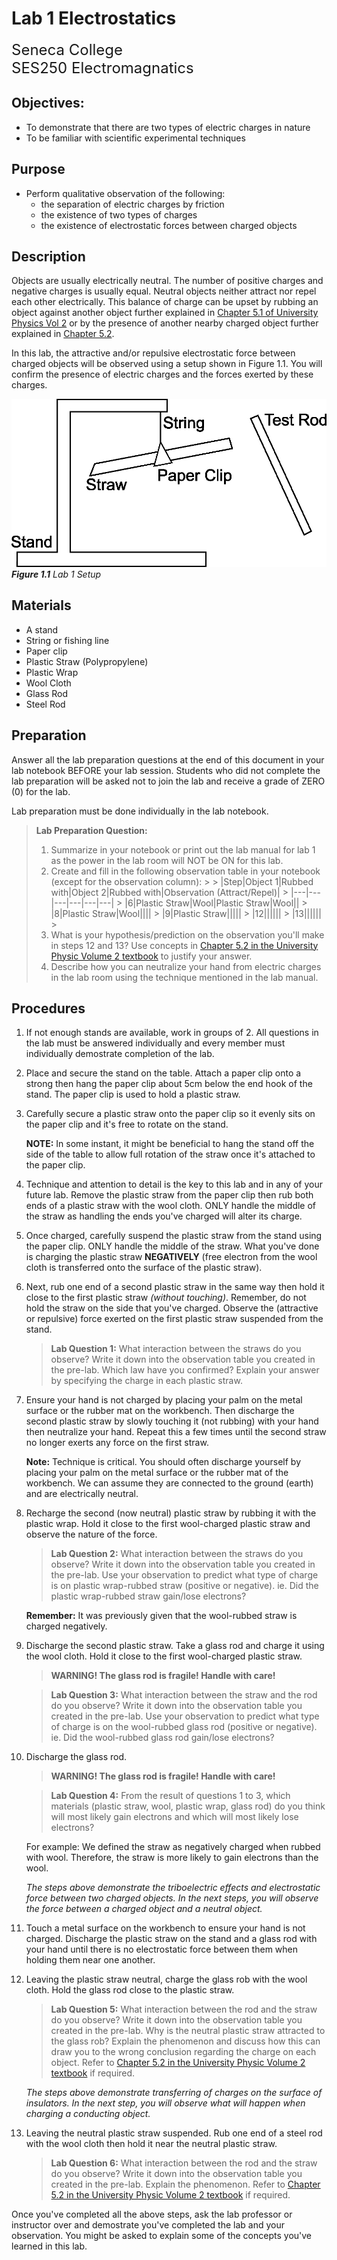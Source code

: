 # Lab 1 Electrostatics

<font size="5">
Seneca College</br>
SES250 Electromagnatics
</font>

## Objectives:
- To demonstrate that there are two types of electric charges in nature
- To be familiar with scientific experimental techniques

## Purpose
- Perform qualitative observation of the following:
    - the separation of electric charges by friction
    - the existence of two types of charges
    - the existence of electrostatic forces between charged objects

## Description

Objects are usually electrically neutral. The number of positive charges and negative charges is usually equal. Neutral objects neither attract nor repel each other electrically. This balance of charge can be upset by rubbing an object against another object further explained in [Chapter 5.1 of University Physics Vol 2](https://openstax.org/books/university-physics-volume-2/pages/5-1-electric-charge) or by the presence of another nearby charged object further explained in [Chapter 5.2](https://openstax.org/books/university-physics-volume-2/pages/5-2-conductors-insulators-and-charging-by-induction).

In this lab, the attractive and/or repulsive electrostatic force between charged objects will be observed using a setup shown in Figure 1.1. You will confirm the presence of electric charges and the forces exerted by these charges.

![Figure 1.1 Lab 1 Setup](lab1-setup.png)
***Figure 1.1** Lab 1 Setup*

## Materials
- A stand
- String or fishing line
- Paper clip
- Plastic Straw (Polypropylene)
- Plastic Wrap
- Wool Cloth
- Glass Rod
- Steel Rod

## Preparation

Answer all the lab preparation questions at the end of this document in your lab notebook BEFORE your lab session. Students who did not complete the lab preparation will be asked not to join the lab and receive a grade of ZERO (0) for the lab.

Lab preparation must be done individually in the lab notebook.

> **Lab Preparation Question:**
> 
> 1. Summarize in your notebook or print out the lab manual for lab 1 as the power in the lab room will NOT be ON for this lab.
> 1. Create and fill in the following observation table in your notebook (except for the observation column):
    >
    >    |Step|Object 1|Rubbed with|Object 2|Rubbed with|Observation (Attract/Repel)|
    >    |---|---|---|---|---|---|
    >    |6|Plastic Straw|Wool|Plastic Straw|Wool||
    >    |8|Plastic Straw|Wool||||
    >    |9|Plastic Straw|||||
    >    |12||||||
    >    |13||||||
    >
> 1. What is your hypothesis/prediction on the observation you'll make in steps 12 and 13? Use concepts in [Chapter 5.2 in the University Physic Volume 2 textbook](https://openstax.org/books/university-physics-volume-2/pages/5-2-conductors-insulators-and-charging-by-induction) to justify your answer.
> 1. Describe how you can neutralize your hand from electric charges in the lab room using the technique mentioned in the lab manual.

## Procedures

1. If not enough stands are available, work in groups of 2. All questions in the lab must be answered individually and every member must individually demostrate completion of the lab.
1. Place and secure the stand on the table. Attach a paper clip onto a strong then hang the paper clip about 5cm below the end hook of the stand. The paper clip is used to hold a plastic straw.
1. Carefully secure a plastic straw onto the paper clip so it evenly sits on the paper clip and it's free to rotate on the stand.
    
    **NOTE:** In some instant, it might be beneficial to hang the stand off the side of the table to allow full rotation of the straw once it's attached to the paper clip.

1. Technique and attention to detail is the key to this lab and in any of your future lab. Remove the plastic straw from the paper clip then rub both ends of a plastic straw with the wool cloth. ONLY handle the middle of the straw as handling the ends you've charged will alter its charge.
1. Once charged, carefully suspend the plastic straw from the stand using the paper clip. ONLY handle the middle of the straw. What you've done is charging the plastic straw **NEGATIVELY** (free electron from the wool cloth is transferred onto the surface of the plastic straw).
1. Next, rub one end of a second plastic straw in the same way then hold it close to the first plastic straw _(without touching)_. Remember, do not hold the straw on the side that you've charged. Observe the (attractive or repulsive) force exerted on the first plastic straw suspended from the stand.

    > **Lab Question 1:** What interaction between the straws do you observe? Write it down into the observation table you created in the pre-lab. Which law have you confirmed? Explain your answer by specifying the charge in each plastic straw.

1. Ensure your hand is not charged by placing your palm on the metal surface or the rubber mat on the workbench. Then discharge the second plastic straw by slowly touching it (not rubbing) with your hand then neutralize your hand. Repeat this a few times until the second straw no longer exerts any force on the first straw.

    **Note:** Technique is critical. You should often discharge yourself by placing your palm on the metal surface or the rubber mat of the workbench. We can assume they are connected to the ground (earth) and are electrically neutral.

1. Recharge the second (now neutral) plastic straw by rubbing it with the plastic wrap. Hold it close to the first wool-charged plastic straw and observe the nature of the force.

    > **Lab Question 2:** What interaction between the straws do you observe? Write it down into the observation table you created in the pre-lab. Use your observation to predict what type of charge is on plastic wrap-rubbed straw (positive or negative). ie. Did the plastic wrap-rubbed straw gain/lose electrons?
    
    **Remember:** It was previously given that the wool-rubbed straw is charged negatively.

1. Discharge the second plastic straw. Take a glass rod and charge it using the wool cloth. Hold it close to the first wool-charged plastic straw.

    > **WARNING! The glass rod is fragile! Handle with care!**

    > **Lab Question 3:** What interaction between the straw and the rod do you observe? Write it down into the observation table you created in the pre-lab. Use your observation to predict what type of charge is on the wool-rubbed glass rod (positive or negative). ie. Did the wool-rubbed glass rod gain/lose electrons?

1. Discharge the glass rod.

    > **WARNING! The glass rod is fragile! Handle with care!**
    
    > **Lab Question 4:** From the result of questions 1 to 3, which materials (plastic straw, wool, plastic wrap, glass rod) do you think will most likely gain electrons and which will most likely lose electrons?

    For example: We defined the straw as negatively charged when rubbed with wool. Therefore, the straw is more likely to gain electrons than the wool.

    _The steps above demonstrate the triboelectric effects and electrostatic force between two charged objects. In the next steps, you will observe the force between a charged object and a neutral object._

11. Touch a metal surface on the workbench to ensure your hand is not charged. Discharge the plastic straw on the stand and a glass rod with your hand until there is no electrostatic force between them when holding them near one another.
1. Leaving the plastic straw neutral, charge the glass rob with the wool cloth. Hold the glass rod close to the plastic straw.

    > **Lab Question 5:** What interaction between the rod and the straw do you observe? Write it down into the observation table you created in the pre-lab. Why is the neutral plastic straw attracted to the glass rob? Explain the phenomenon and discuss how this can draw you to the wrong conclusion regarding the charge on each object. Refer to [Chapter 5.2 in the University Physic Volume 2 textbook](https://openstax.org/books/university-physics-volume-2/pages/5-2-conductors-insulators-and-charging-by-induction) if required.

    _The steps above demonstrate transferring of charges on the surface of insulators. In the next step, you will observe what will happen when charging a conducting object._

13. Leaving the neutral plastic straw suspended. Rub one end of a steel rod with the wool cloth then hold it near the neutral plastic straw.

    > **Lab Question 6:** What interaction between the rod and the straw do you observe? Write it down into the observation table you created in the pre-lab. Explain the phenomenon. Refer to [Chapter 5.2 in the University Physic Volume 2 textbook](https://openstax.org/books/university-physics-volume-2/pages/5-2-conductors-insulators-and-charging-by-induction) if required.

Once you've completed all the above steps, ask the lab professor or instructor over and demostrate you've completed the lab and your observation. You might be asked to explain some of the concepts you've learned in this lab.